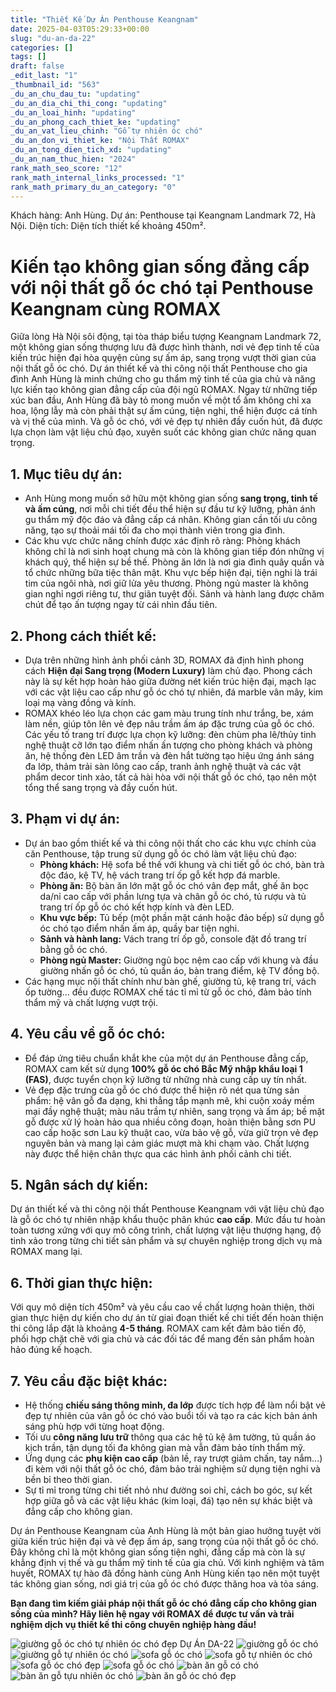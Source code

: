 ```yaml
---
title: "Thiết Kế Dự Án Penthouse Keangnam"
date: 2025-04-03T05:29:33+00:00
slug: "du-an-da-22"
categories: []
tags: []
draft: false
_edit_last: "1"
_thumbnail_id: "563"
_du_an_chu_dau_tu: "updating"
_du_an_dia_chi_thi_cong: "updating"
_du_an_loai_hinh: "updating"
_du_an_phong_cach_thiet_ke: "updating"
_du_an_vat_lieu_chinh: "Gỗ tự nhiên óc chó"
_du_an_don_vi_thiet_ke: "Nội Thất ROMAX"
_du_an_tong_dien_tich_xd: "updating"
_du_an_nam_thuc_hien: "2024"
rank_math_seo_score: "12"
rank_math_internal_links_processed: "1"
rank_math_primary_du_an_category: "0"
---
```

Khách hàng: Anh Hùng.
Dự án: Penthouse tại Keangnam Landmark 72, Hà Nội.
Diện tích: Diện tích thiết kế khoảng 450m².

# Kiến tạo không gian sống đẳng cấp với nội thất gỗ óc chó tại Penthouse Keangnam cùng ROMAX

Giữa lòng Hà Nội sôi động, tại tòa tháp biểu tượng Keangnam Landmark 72, một không gian sống thượng lưu đã được hình thành, nơi vẻ đẹp tinh tế của kiến trúc hiện đại hòa quyện cùng sự ấm áp, sang trọng vượt thời gian của nội thất gỗ óc chó. Dự án thiết kế và thi công nội thất Penthouse cho gia đình Anh Hùng là minh chứng cho gu thẩm mỹ tinh tế của gia chủ và năng lực kiến tạo không gian đẳng cấp của đội ngũ ROMAX. Ngay từ những tiếp xúc ban đầu, Anh Hùng đã bày tỏ mong muốn về một tổ ấm không chỉ xa hoa, lộng lẫy mà còn phải thật sự ấm cúng, tiện nghi, thể hiện được cá tính và vị thế của mình. Và gỗ óc chó, với vẻ đẹp tự nhiên đầy cuốn hút, đã được lựa chọn làm vật liệu chủ đạo, xuyên suốt các không gian chức năng quan trọng.

## 1. Mục tiêu dự án:

* Anh Hùng mong muốn sở hữu một không gian sống **sang trọng, tinh tế và ấm cúng**, nơi mỗi chi tiết đều thể hiện sự đầu tư kỹ lưỡng, phản ánh gu thẩm mỹ độc đáo và đẳng cấp cá nhân. Không gian cần tối ưu công năng, tạo sự thoải mái tối đa cho mọi thành viên trong gia đình.
* Các khu vực chức năng chính được xác định rõ ràng: Phòng khách không chỉ là nơi sinh hoạt chung mà còn là không gian tiếp đón những vị khách quý, thể hiện sự bề thế. Phòng ăn lớn là nơi gia đình quây quần và tổ chức những bữa tiệc thân mật. Khu vực bếp hiện đại, tiện nghi là trái tim của ngôi nhà, nơi giữ lửa yêu thương. Phòng ngủ master là không gian nghỉ ngơi riêng tư, thư giãn tuyệt đối. Sảnh và hành lang được chăm chút để tạo ấn tượng ngay từ cái nhìn đầu tiên.

## 2. Phong cách thiết kế:

* Dựa trên những hình ảnh phối cảnh 3D, ROMAX đã định hình phong cách **Hiện đại Sang trọng (Modern Luxury)** làm chủ đạo. Phong cách này là sự kết hợp hoàn hảo giữa đường nét kiến trúc hiện đại, mạch lạc với các vật liệu cao cấp như gỗ óc chó tự nhiên, đá marble vân mây, kim loại mạ vàng đồng và kính.
* ROMAX khéo léo lựa chọn các gam màu trung tính như trắng, be, xám làm nền, giúp tôn lên vẻ đẹp nâu trầm ấm áp đặc trưng của gỗ óc chó. Các yếu tố trang trí được lựa chọn kỹ lưỡng: đèn chùm pha lê/thủy tinh nghệ thuật cỡ lớn tạo điểm nhấn ấn tượng cho phòng khách và phòng ăn, hệ thống đèn LED âm trần và đèn hắt tường tạo hiệu ứng ánh sáng đa lớp, thảm trải sàn lông cao cấp, tranh ảnh nghệ thuật và các vật phẩm decor tinh xảo, tất cả hài hòa với nội thất gỗ óc chó, tạo nên một tổng thể sang trọng và đầy cuốn hút.

## 3. Phạm vi dự án:

* Dự án bao gồm thiết kế và thi công nội thất cho các khu vực chính của căn Penthouse, tập trung sử dụng gỗ óc chó làm vật liệu chủ đạo:
  + **Phòng khách:** Hệ sofa bề thế với khung và chi tiết gỗ óc chó, bàn trà độc đáo, kệ TV, hệ vách trang trí ốp gỗ kết hợp đá marble.
  + **Phòng ăn:** Bộ bàn ăn lớn mặt gỗ óc chó vân đẹp mắt, ghế ăn bọc da/nỉ cao cấp với phần lưng tựa và chân gỗ óc chó, tủ rượu và tủ trang trí ốp gỗ óc chó kết hợp kính và đèn LED.
  + **Khu vực bếp:** Tủ bếp (một phần mặt cánh hoặc đảo bếp) sử dụng gỗ óc chó tạo điểm nhấn ấm áp, quầy bar tiện nghi.
  + **Sảnh và hành lang:** Vách trang trí ốp gỗ, console đặt đồ trang trí bằng gỗ óc chó.
  + **Phòng ngủ Master:** Giường ngủ bọc nệm cao cấp với khung và đầu giường nhấn gỗ óc chó, tủ quần áo, bàn trang điểm, kệ TV đồng bộ.
* Các hạng mục nội thất chính như bàn ghế, giường tủ, kệ trang trí, vách ốp tường... đều được ROMAX chế tác tỉ mỉ từ gỗ óc chó, đảm bảo tính thẩm mỹ và chất lượng vượt trội.

## 4. Yêu cầu về gỗ óc chó:

* Để đáp ứng tiêu chuẩn khắt khe của một dự án Penthouse đẳng cấp, ROMAX cam kết sử dụng **100% gỗ óc chó Bắc Mỹ nhập khẩu loại 1 (FAS)**, được tuyển chọn kỹ lưỡng từ những nhà cung cấp uy tín nhất.
* Vẻ đẹp đặc trưng của gỗ óc chó được thể hiện rõ nét qua từng sản phẩm: hệ vân gỗ đa dạng, khi thẳng tắp mạnh mẽ, khi cuộn xoáy mềm mại đầy nghệ thuật; màu nâu trầm tự nhiên, sang trọng và ấm áp; bề mặt gỗ được xử lý hoàn hảo qua nhiều công đoạn, hoàn thiện bằng sơn PU cao cấp hoặc sơn Lau kỹ thuật cao, vừa bảo vệ gỗ, vừa giữ trọn vẻ đẹp nguyên bản và mang lại cảm giác mượt mà khi chạm vào. Chất lượng này được thể hiện chân thực qua các hình ảnh phối cảnh chi tiết.

## 5. Ngân sách dự kiến:

Dự án thiết kế và thi công nội thất Penthouse Keangnam với vật liệu chủ đạo là gỗ óc chó tự nhiên nhập khẩu thuộc phân khúc **cao cấp**. Mức đầu tư hoàn toàn tương xứng với quy mô công trình, chất lượng vật liệu thượng hạng, độ tinh xảo trong từng chi tiết sản phẩm và sự chuyên nghiệp trong dịch vụ mà ROMAX mang lại.

## 6. Thời gian thực hiện:

Với quy mô diện tích 450m² và yêu cầu cao về chất lượng hoàn thiện, thời gian thực hiện dự kiến cho dự án từ giai đoạn thiết kế chi tiết đến hoàn thiện thi công lắp đặt là khoảng **4-5 tháng**. ROMAX cam kết đảm bảo tiến độ, phối hợp chặt chẽ với gia chủ và các đối tác để mang đến sản phẩm hoàn hảo đúng kế hoạch.

## 7. Yêu cầu đặc biệt khác:

* Hệ thống **chiếu sáng thông minh, đa lớp** được tích hợp để làm nổi bật vẻ đẹp tự nhiên của vân gỗ óc chó vào buổi tối và tạo ra các kịch bản ánh sáng phù hợp với từng hoạt động.
* Tối ưu **công năng lưu trữ** thông qua các hệ tủ kệ âm tường, tủ quần áo kịch trần, tận dụng tối đa không gian mà vẫn đảm bảo tính thẩm mỹ.
* Ứng dụng các **phụ kiện cao cấp** (bản lề, ray trượt giảm chấn, tay nắm...) đi kèm với nội thất gỗ óc chó, đảm bảo trải nghiệm sử dụng tiện nghi và bền bỉ theo thời gian.
* Sự tỉ mỉ trong từng chi tiết nhỏ như đường soi chỉ, cách bo góc, sự kết hợp giữa gỗ và các vật liệu khác (kim loại, đá) tạo nên sự khác biệt và đẳng cấp cho không gian.

Dự án Penthouse Keangnam của Anh Hùng là một bản giao hưởng tuyệt vời giữa kiến trúc hiện đại và vẻ đẹp ấm áp, sang trọng của nội thất gỗ óc chó. Đây không chỉ là một không gian sống tiện nghi, đẳng cấp mà còn là sự khẳng định vị thế và gu thẩm mỹ tinh tế của gia chủ. Với kinh nghiệm và tâm huyết, ROMAX tự hào đã đồng hành cùng Anh Hùng kiến tạo nên một tuyệt tác không gian sống, nơi giá trị của gỗ óc chó được thăng hoa và tỏa sáng.

**Bạn đang tìm kiếm giải pháp nội thất gỗ óc chó đẳng cấp cho không gian sống của mình? Hãy liên hệ ngay với ROMAX để được tư vấn và trải nghiệm dịch vụ thiết kế thi công chuyên nghiệp hàng đầu!**

![giường gỗ óc chó tự nhiên óc chó đẹp](https://romax.vn/wp-content/uploads/2025/03/giuong-go-oc-cho-gg22-14-1280x720.webp)
Dự Án DA-22
![giường gỗ óc chó](https://romax.vn/wp-content/uploads/2025/03/giuong-go-oc-cho-gg22-13-1280x925.webp)
![giường gỗ tự nhiên óc chó](https://romax.vn/wp-content/uploads/2025/03/giuong-go-oc-cho-gg22-12-1280x720.webp)
![sofa gỗ óc chó](https://romax.vn/wp-content/uploads/2025/03/sofa-go-oc-cho-sf22-4-1280x1568.webp)
![sofa gỗ tự nhiên óc chó](https://romax.vn/wp-content/uploads/2025/03/sofa-go-oc-cho-sf22-3-1280x1368.webp)
![sofa gỗ óc chó đẹp](https://romax.vn/wp-content/uploads/2025/03/sofa-go-oc-cho-sf22-2-1280x1250.webp)
![sofa gỗ óc chó](https://romax.vn/wp-content/uploads/2025/03/sofa-go-oc-cho-sf22-1-1280x900.webp)
![bàn ăn gỗ có chó](https://romax.vn/wp-content/uploads/2025/03/ban-an-go-oc-cho-ba22-3-1280x1000.webp)
![bàn ăn gỗ tựu nhiên óc chó](https://romax.vn/wp-content/uploads/2025/03/ban-an-go-oc-cho-ba22-2-1280x1520.webp)
![bàn ăn gỗ óc chó đẹp](https://romax.vn/wp-content/uploads/2025/03/ban-an-go-oc-cho-ba22-1-1280x932.webp)